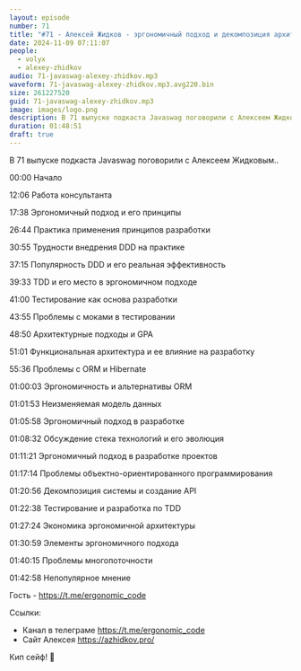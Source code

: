 ```yaml
---
layout: episode
number: 71
title: "#71 - Алексей Жидков - эргономичный подход и декомпозиция архитектуры"
date: 2024-11-09 07:11:07
people:
  - volyx
  - alexey-zhidkov
audio: 71-javaswag-alexey-zhidkov.mp3
waveform: 71-javaswag-alexey-zhidkov.mp3.avg220.bin
size: 261227520           
guid: 71-javaswag-alexey-zhidkov.mp3
image: images/logo.png
description: В 71 выпуске подкаста Javaswag поговорили с Алексеем Жидковым об эргономичном подходе для разработки архитектуры проекта
duration: 01:48:51
draft: true
---
```


В 71 выпуске подкаста Javaswag поговорили с Алексеем Жидковым..

00:00 Начало

12:06 Работа консультанта

17:38 Эргономичный подход и его принципы

26:44 Практика применения принципов разработки

30:55 Трудности внедрения DDD на практике

37:15 Популярность DDD и его реальная эффективность

39:33 TDD и его место в эргономичном подходе

41:00 Тестирование как основа разработки

43:55 Проблемы с моками в тестировании

48:50 Архитектурные подходы и GPA

51:01 Функциональная архитектура и ее влияние на разработку

55:36 Проблемы с ORM и Hibernate

01:00:03 Эргономичность и альтернативы ORM

01:01:53 Неизменяемая модель данных

01:05:58 Эргономичный подход в разработке

01:08:32 Обсуждение стека технологий и его эволюция

01:11:21 Эргономичный подход в разработке проектов

01:17:14 Проблемы объектно-ориентированного программирования

01:20:56 Декомпозиция системы и создание API

01:22:38 Тестирование и разработка по TDD

01:27:24 Экономика эргономичной архитектуры

01:30:59 Элементы эргономичного подхода

01:40:15 Проблемы многопоточности

01:42:58 Непопулярное мнение




Гость - https://t.me/ergonomic_code

Ссылки:
- Канал в телеграме https://t.me/ergonomic_code
- Сайт Алексея https://azhidkov.pro/

Кип сейф! 🖖




